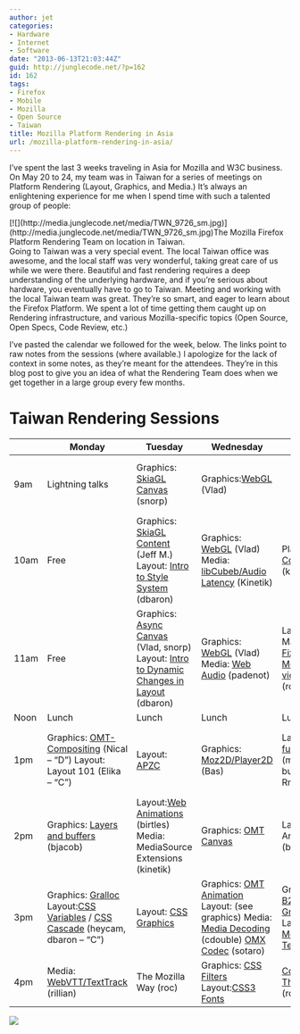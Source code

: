 ```yaml
---
author: jet
categories:
- Hardware
- Internet
- Software
date: "2013-06-13T21:03:44Z"
guid: http://junglecode.net/?p=162
id: 162
tags:
- Firefox
- Mobile
- Mozilla
- Open Source
- Taiwan
title: Mozilla Platform Rendering in Asia
url: /mozilla-platform-rendering-in-asia/
---
```


I’ve spent the last 3 weeks traveling in Asia for Mozilla and W3C business. On May 20 to 24, my team was in Taiwan for a series of meetings on Platform Rendering (Layout, Graphics, and Media.) It’s always an enlightening experience for me when I spend time with such a talented group of people:

<div class="wp-caption aligncenter" style="width: 522px">[![](http://media.junglecode.net/media/TWN_9726_sm.jpg)](http://media.junglecode.net/media/TWN_9726_sm.jpg)The Mozilla Firefox Platform Rendering Team on location in Taiwan.

</div>Going to Taiwan was a very special event. The local Taiwan office was awesome, and the local staff was very wonderful, taking great care of us while we were there. Beautiful and fast rendering requires a deep understanding of the underlying hardware, and if you’re serious about hardware, you eventually have to go to Taiwan. Meeting and working with the local Taiwan team was great. They’re so smart, and eager to learn about the Firefox Platform. We spent a lot of time getting them caught up on Rendering infrastructure, and various Mozilla-specific topics (Open Source, Open Specs, Code Review, etc.)

I’ve pasted the calendar we followed for the week, below. The links point to raw notes from the sessions (where available.) I apologize for the lack of context in some notes, as they’re meant for the attendees. They’re in this blog post to give you an idea of what the Rendering Team does when we get together in a large group every few months.

# Taiwan Rendering Sessions

|  | Monday | Tuesday | Wednesday | Thursday | Friday |
|---|---|---|---|---|---|
| 9am | Lightning talks | Graphics: [SkiaGL Canvas](https://etherpad.mozilla.org/TaiwanWorkWeekSkiaGLCanvas) (snorp) | Graphics:[WebGL](https://etherpad.mozilla.org/TaiwanWorkWeekWebGLFxOS) (Vlad) |  | Layout/Media: Implementing [WebVTT CSS features](http://dev.w3.org/html5/webvtt/#applying-css-properties-to-webvtt-node-objects) (rillian/dbaron) |
| 10am | Free | Graphics: [SkiaGL Content](https://etherpad.mozilla.org/TaiwanWorkWeekSkiaGLContent) (Jeff M.)   Layout: [Intro to Style System](https://etherpad.mozilla.org/IntroToStyleSystem) (dbaron) | Graphics: [WebGL](https://etherpad.mozilla.org/TaiwanWorkWeekWebGLFxOS) (Vlad)   Media: [libCubeb/Audio Latency](https://etherpad.mozilla.org/TaiwanWorkWeekLibCubeb) (Kinetik) | Platform:[Cycle Collection 101](https://etherpad.mozilla.org/TaiwanWorkWeekCycleCollection) (khuey) | Graphics: [Timing Attacks](https://etherpad.mozilla.org/TaiwanWorkWeekGFXSecurity) (bjacob)   Layout:[Layout Documentation](https://etherpad.mozilla.org/TaiwanWorkWeekLayoutDocumentation) – Conf Room B (jwir3)Media: **???** |
| 11am | Free | Graphics: [Async Canvas](https://etherpad.mozilla.org/TaiwanWorkWeekAsyncCanvas) (Vlad, snorp)   Layout: [Intro to Dynamic Changes in Layout](https://etherpad.mozilla.org/TaiwanWorkWeekIntroToDynamicChangesLayout) (dbaron) | Graphics: [WebGL](https://etherpad.mozilla.org/TaiwanWorkWeekWebGLFxOS) (Vlad)   Media: [Web Audio](https://etherpad.mozilla.org/TaiwanWorkWeekWebAudio) (padenot) | Layout: CSS Masking   Media: [Fixing MediaStreamGraph video propagation](https://etherpad.mozilla.org/TaiwanWorkWeekMediaStreamGraphVideo) (roc) | Graphics: [Imagelib](https://etherpad.mozilla.org/TaiwanWorkWeekImagelib) (joe)   Other: [WebGL](https://etherpad.mozilla.org/TaiwanWorkWeekWebGLFxOS) (Vlad)   Layout: **???**    Media: **???** |
| Noon | Lunch | Lunch | Lunch | Lunch | Lunch |
| 1pm | Graphics: [OMT-Compositing](https://etherpad.mozilla.org/TaiwanWorkWeekOMTCompositing) (Nical – “D”)   Layout: Layout 101 (Elika – “C”) | Layout: [APZC](https://etherpad.mozilla.org/TaiwanWorkWeekOMTAsyncScrolling) | Graphics: [Moz2D/Player2D](https://etherpad.mozilla.org/TaiwanWorkWeekMoz2D) (Bas) | Layout:[Layout fuzzer](https://etherpad.mozilla.org/TaiwanWorkWeekLayoutFuzzer) status (multicol security bugs, etc.) – Conf Rm. A | Graphics:Intro to Gecko Graphics (mwoodrow)   Layout: **???**    Media: **???** |
| 2pm | Graphics: [Layers and buffers](https://etherpad.mozilla.org/gfx-buffers-taipei) (bjacob) | Layout:[Web Animations](https://wiki.mozilla.org/Platform/Layout/Web_Animations) (birtles)   Media: MediaSource Extensions (kinetik) | Graphics: [OMT Canvas](https://etherpad.mozilla.org/TaiwanWorkWeekOMTCanvas) | Layout: Web Animations contd. (birtles) | Graphics: **???**    Layout: Standardization and Mozilla (dbaron/abr) «[IETF Slides](https://intranet.mozilla.org/images/7/7d/Intro-to-IETF.pdf)»   Media: **???** |
| 3pm | Graphics: [Gralloc](https://wiki.mozilla.org/Platform/GFX/Gralloc)   Layout:[CSS Variables](https://etherpad.mozilla.org/TaiwanWorkWeekCSSVars) / [CSS Cascade](https://etherpad.mozilla.org/TaiwanWorkWeekCSSCascade) (heycam, dbaron – “C”) | Layout: [CSS Graphics](https://etherpad.mozilla.org/TaiwanWorkWeekCSSGraphics) | Graphics: [OMT Animation](https://etherpad.mozilla.org/TaiwanWorkWeekOMTAnimation)   Layout: (see graphics)   Media: [Media Decoding](https://etherpad.mozilla.org/TaiwanWorkWeekMediaDecoding) (cdouble) [OMX Codec](https://etherpad.mozilla.org/TaiwanWorkWeekOMXCodec) (sotaro) | Graphics: [B2G/Android Graphics Testing](https://etherpad.mozilla.org/TaiwanWorkWeekB2GTesting)   Layout:[CSS Writing Modes – Vertical Text](https://etherpad.mozilla.org/TaiwanWorkWeekVerticalText) (fantasai) | Graphics: **???**    Layout:[Layout Performance](https://etherpad.mozilla.org/TaiwanWorkWeekLayoutPerf) (jet)   Media: **???** |
| 4pm | Media: [WebVTT/TextTrack](https://etherpad.mozilla.org/TaiwanWorkWeekWebVTT) (rillian) | The Mozilla Way (roc) | Graphics: [CSS Filters](https://etherpad.mozilla.org/TaiwanWorkWeekCSSFilters)   Layout:[CSS3 Fonts](https://etherpad.mozilla.org/TaiwanWorkWeekCSS3Fonts) | [Code Reviews – The Mozilla Way](https://etherpad.mozilla.org/TaiwanWorkWeekCodeReview) (roc) | **[Work Week Wrap-up](https://etherpad.mozilla.org/TaiwanWorkWeekWrapUp)** (jet) |

![](http://media.junglecode.net/media/gecko_rendering_taiwan_2013_sm.jpg)